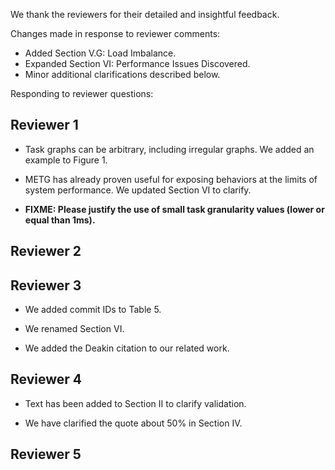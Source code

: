 We thank the reviewers for their detailed and insightful feedback.

Changes made in response to reviewer comments:

  * Added Section V.G: Load Imbalance.
  * Expanded Section VI: Performance Issues Discovered.
  * Minor additional clarifications described below.

Responding to reviewer questions:

## Reviewer 1

  * Task graphs can be arbitrary, including irregular graphs. We added an example to Figure 1.

  * METG has already proven useful for exposing behaviors at the limits of system performance. We updated Section VI to clarify.

  * **FIXME: Please justify the use of small task granularity values (lower or equal than 1ms).**

## Reviewer 2

## Reviewer 3

  * We added commit IDs to Table 5.

  * We renamed Section VI.

  * We added the Deakin citation to our related work.

## Reviewer 4

  * Text has been added to Section II to clarify validation.

  * We have clarified the quote about 50% in Section IV.

## Reviewer 5
